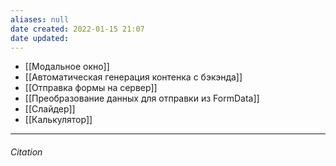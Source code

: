 ```yaml
---
aliases: null
date created: 2022-01-15 21:07
date updated:
---
```

- [[Модальное окно]]
- [[Автоматическая генерация контенка с бэкэнда]]
- [[Отправка формы на сервер]]
- [[Преобразование данных для отправки из FormData]]
- [[Слайдер]]
- [[Калькулятор]]

---

###### Citation

